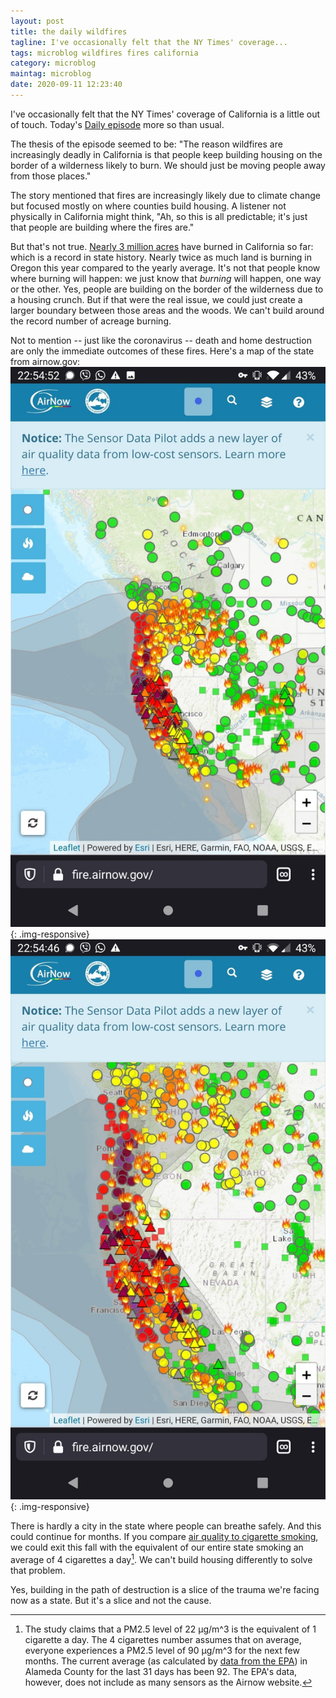 ```yaml
---
layout: post
title: the daily wildfires
tagline: I've occasionally felt that the NY Times' coverage...
tags: microblog wildfires fires california
category: microblog
maintag: microblog
date: 2020-09-11 12:23:40
---
```

I've occasionally felt that the NY Times' coverage of California is a little out of touch. Today's [Daily episode](https://www.nytimes.com/2020/09/11/podcasts/the-daily/wildfires-california-fire-zones.html) more so than usual.

The thesis of the episode seemed to be: "The reason wildfires are increasingly deadly in California is that people keep building housing on the border of a wilderness likely to burn. We should just be moving people away from those places."

The story mentioned that fires are increasingly likely due to climate change but focused mostly on where counties build housing. A listener not physically in California might think, "Ah, so this is all predictable; it's just that people are building where the fires are."

But that's not true. [Nearly 3 million acres](https://www.cnbc.com/2020/09/11/wildfires-death-toll-rises-in-california-oregon-and-washington-.html) have burned in California so far: which is a record in state history. Nearly twice as much land is burning in Oregon this year compared to the yearly average. It's not that people know where burning will happen: we just know that _burning_ will happen, one way or the other. Yes, people are building on the border of the wilderness due to a housing crunch. But if that were the real issue, we could just create a larger boundary between those areas and the woods. We can't build around the record number of acreage burning.

Not to mention -- just like the coronavirus -- death and home destruction are only the immediate outcomes of these fires. Here's a map of the state from airnow.gov: ![picture from Airnow.gov on 9/10/2020 showing the entire state of California covered in smoke and unhealthy air quality markers](/images/airnow.jpeg){: .img-responsive}![Zoomed in version of the photo. The boundaries of California and the surrounding states are more visible to more clearly show the spread of smoke and how it covers quite literally the entire state.](/images/airnow-zoomed.jpeg){: .img-responsive}

There is hardly a city in the state where people can breathe safely. And this could continue for months. If you compare [air quality to cigarette smoking](http://berkeleyearth.org/archive/air-pollution-and-cigarette-equivalence/), we could exit this fall with the equivalent of our entire state smoking an average of 4 cigarettes a day[^1]. We can't build housing differently to solve that problem.

Yes, building in the path of destruction is a slice of the trauma we're facing now as a state. But it's a slice and not the cause.

[^1]: The study claims that a PM2.5 level of 22 μg/m^3 is the equivalent of 1 cigarette a day. The 4 cigarettes number assumes that on average, everyone experiences a PM2.5 level of 90 μg/m^3 for the next few months. The current average (as calculated by [data from the EPA](https://www.epa.gov/outdoor-air-quality-data/air-data-daily-air-quality-tracker)) in Alameda County for the last 31 days has been 92. The EPA's data, however, does not include as many sensors as the Airnow website.
